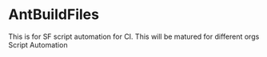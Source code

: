 # AntBuildFiles
This is for SF script automation for CI. This will be matured for different orgs
Script Automation
